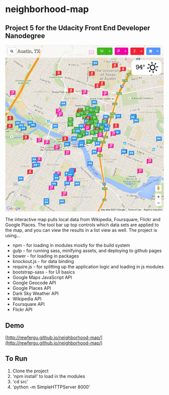 # neighborhood-map
## Project 5 for the Udacity Front End Developer Nanodegree

![screenshot](src/img/screenshot.png)

The interactive map pulls local data from Wikipedia, Foursquare, Flickr and Google Places. The tool bar up top controls which data sets are applied to the map, and you can view the results in a list view as well. The project is using...
* npm - for loading in modules mostly for the build system
* gulp - for running sass, minifying assets, and deploying to github pages
* bower - for loading in packages
* knockout.js - for data binding
* require.js - for splitting up the application logic and loading in js modules
* bootstrap-sass - for UI basics
* Google Maps JavaScript API
* Google Geocode API
* Google Places API
* Dark Sky Weather API
* Wikipedia API
* Foursquare API
* Flickr API

## Demo

[http://rewfergu.github.io/neighborhood-map/](http://rewfergu.github.io/neighborhood-map/)

## To Run

1. Clone the project
2. 'npm install' to load in the modules
3. 'cd src'
4. 'python -m SimpleHTTPServer 8000'
